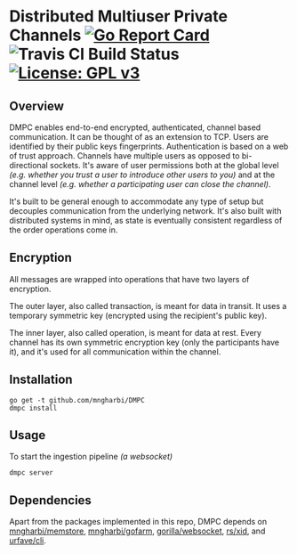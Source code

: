 # Distributed Multiuser Private Channels [![Go Report Card](https://goreportcard.com/badge/gojp/goreportcard)](https://goreportcard.com/report/mngharbi/DMPC) ![Travis CI Build Status](https://api.travis-ci.org/mngharbi/DMPC.svg?branch=master) [![License: GPL v3](https://img.shields.io/badge/License-GPL%20v3-blue.svg)](https://www.gnu.org/licenses/gpl-3.0) 

## Overview
DMPC enables end-to-end encrypted, authenticated, channel based communication. It can be thought of as an extension to TCP. Users are identified by their public keys fingerprints. Authentication is based on a web of trust approach. Channels have multiple users as opposed to bi-directional sockets. It's aware of user permissions both at the global level *(e.g. whether you trust a user to introduce other users to you)* and at the channel level *(e.g. whether a participating user can close the channel)*.

It's built to be general enough to accommodate any type of setup but decouples communication from the underlying network. It's also built with distributed systems in mind, as state is eventually consistent regardless of the order operations come in.

## Encryption
All messages are wrapped into operations that have two layers of encryption.

The outer layer, also called transaction, is meant for data in transit. It uses a temporary symmetric key (encrypted using the recipient's public key).

The inner layer, also called operation, is meant for data at rest. Every channel has its own symmetric encryption key (only the participants have it), and it's used for all communication within the channel.

## Installation

```
go get -t github.com/mngharbi/DMPC
dmpc install
```

## Usage

To start the ingestion pipeline *(a websocket)*
```
dmpc server
```

## Dependencies

Apart from the packages implemented in this repo, DMPC depends on [mngharbi/memstore](https://github.com/mngharbi/memstore), [mngharbi/gofarm](https://github.com/mngharbi/gofarm), [gorilla/websocket](https://github.com/gorilla/websocket), [rs/xid](https://github.com/rs/xid), and [urfave/cli](https://github.com/urfave/cli).

